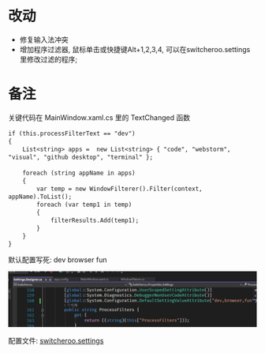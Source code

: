 # 改动  
- 修复输入法冲突
- 增加程序过滤器, 鼠标单击或快捷键Alt+1,2,3,4, 可以在switcheroo.settings里修改过滤的程序;

# 备注

关键代码在 MainWindow.xaml.cs 里的 TextChanged 函数

```
if (this.processFilterText == "dev")
{
    List<string> apps =  new List<string> { "code", "webstorm", "visual", "github desktop", "terminal" };

    foreach (string appName in apps)
    {
        var temp = new WindowFilterer().Filter(context, appName).ToList();
        foreach (var temp1 in temp)
        {
            filterResults.Add(temp1);
        }
    }
}
```

默认配置写死: dev  browser  fun

![image-20220620113624340](assets/image-20220620113624340.png)

配置文件: [switcheroo.settings](.\Switcheroo\bin\Debug)
